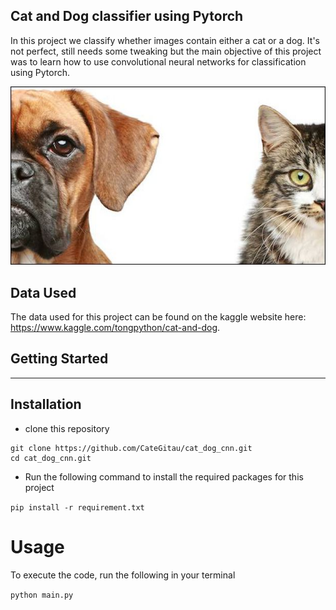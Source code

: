 ## Cat and Dog classifier using Pytorch

In this project we classify whether images contain either a cat or a dog. It's not perfect, 
still needs some tweaking but the main objective of this project was to learn how to use convolutional neural networks for classification using Pytorch.

![alt text](https://github.com/CateGitau/cat_dog_cnn/blob/master/images/image2.jpg)
## Data Used

The data used for this project can be found on the kaggle website here:  https://www.kaggle.com/tongpython/cat-and-dog.

## Getting Started
--------------------------------------------------------------------------------------------------------------------------
## Installation
- clone this repository

```
git clone https://github.com/CateGitau/cat_dog_cnn.git
cd cat_dog_cnn.git
```

- Run the following command to install the required packages for this project

```pip install -r requirement.txt```

# Usage
To execute the code, run the following in your terminal

`python main.py`


